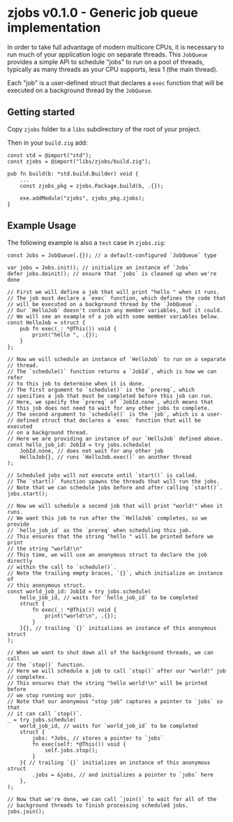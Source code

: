 # zjobs v0.1.0 - Generic job queue implementation

In order to take full advantage of modern multicore CPUs, it is necessary to
run much of your application logic on separate threads.  This `JobQueue`
provides a simple API to schedule "jobs" to run on a pool of threads, typically
as many threads as your CPU supports, less 1 (the main thread).

Each "job" is a user-defined struct that declares a `exec` function that will
be executed on a background thread by the `JobQueue`.

## Getting started

Copy `zjobs` folder to a `libs` subdirectory of the root of your project.

Then in your `build.zig` add:

```zig
const std = @import("std");
const zjobs = @import("libs/zjobs/build.zig");

pub fn build(b: *std.build.Builder) void {
    ...
    const zjobs_pkg = zjobs.Package.build(b, .{});

    exe.addModule("zjobs", zjobs_pkg.zjobs);
}
```

## Example Usage

The following example is also a `test` case in `zjobs.zig`:

```zig
const Jobs = JobQueue(.{}); // a default-configured `JobQueue` type

var jobs = Jobs.init(); // initialize an instance of `Jobs`
defer jobs.deinit(); // ensure that `jobs` is cleaned up when we're done

// First we will define a job that will print "hello " when it runs.
// The job must declare a `exec` function, which defines the code that
// will be executed on a background thread by the `JobQueue`.
// Our `HelloJob` doesn't contain any member variables, but it could.
// We will see an example of a job with some member variables below.
const HelloJob = struct {
    pub fn exec(_: *@This()) void {
        print("hello ", .{});
    }
};

// Now we will schedule an instance of `HelloJob` to run on a separate
// thread.
// The `schedule()` function returns a `JobId`, which is how we can refer
// to this job to determine when it is done.
// The first argument to `schedule()` is the `prereq`, which
// specifies a job that must be completed before this job can run.
// Here, we specify the `prereq` of `JobId.none`, which means that
// this job does not need to wait for any other jobs to complete.
// The second argument to `schedule()` is the `job`, which is a user-
// defined struct that declares a `exec` function that will be executed
// on a background thread.
// Here we are providing an instance of our `HelloJob` defined above.
const hello_job_id: JobId = try jobs.schedule(
    JobId.none, // does not wait for any other job
    HelloJob{}, // runs `HelloJob.exec()` on another thread
);

// Scheduled jobs will not execute until `start()` is called.
// The `start()` function spawns the threads that will run the jobs.
// Note that we can schedule jobs before and after calling `start()`.
jobs.start();

// Now we will schedule a second job that will print "world!" when it runs.
// We want this job to run after the `HelloJob` completes, so we provide
// `hello_job_id` as the `prereq` when scheduling this job.
// This ensures that the string "hello " will be printed before we print
// the string "world!\n"
// This time, we will use an anonymous struct to declare the job directly
// within the call to `schedule()`.
// Note the trailing empty braces, `{}`, which initialize an instance of
// this anonymous struct.
const world_job_id: JobId = try jobs.schedule(
    hello_job_id, // waits for `hello_job_id` to be completed
    struct {
        fn exec(_: *@This()) void {
            print("world!\n", .{});
        }
    }{}, // trailing `{}` initializes an instance of this anonymous struct
);

// When we want to shut down all of the background threads, we can call
// the `stop()` function.
// Here we will schedule a job to call `stop()` after our "world!" job
// completes.
// This ensures that the string "hello world!\n" will be printed before
// we stop running our jobs.
// Note that our anonymous "stop job" captures a pointer to `jobs` so that
// it can call `stop()`.
_ = try jobs.schedule(
    world_job_id, // waits for `world_job_id` to be completed
    struct {
        jobs: *Jobs, // stores a pointer to `jobs`
        fn exec(self: *@This()) void {
            self.jobs.stop();
        }
    }{ // trailing `{}` initializes an instance of this anonymous struct
        .jobs = &jobs, // and initializes a pointer to `jobs` here
    },
);

// Now that we're done, we can call `join()` to wait for all of the
// background threads to finish processing scheduled jobs.
jobs.join();
```

